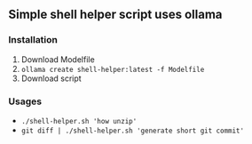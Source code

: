 ## Simple shell helper script uses ollama

### Installation
1. Download Modelfile
2. `ollama create shell-helper:latest -f Modelfile`
3. Download script

### Usages

- `./shell-helper.sh 'how unzip'` 
- `git diff | ./shell-helper.sh 'generate short git commit'` 
